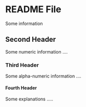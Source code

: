 # README File

Some information

## Second Header

Some numeric information ....   

### Third Header
Some alpha-numeric information ....

#### Fourth Header

Some explanations .....